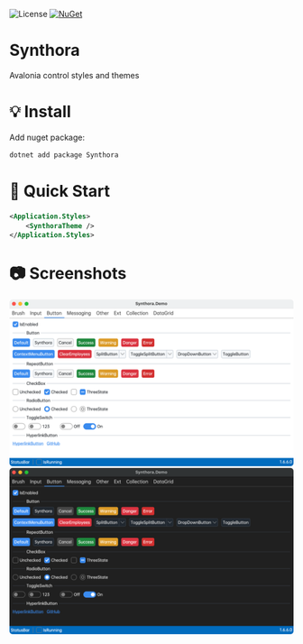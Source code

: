 ![License](https://img.shields.io/badge/license-MIT-8CBA04) [![NuGet](https://img.shields.io/nuget/v/Synthora)](https://www.nuget.org/packages/Synthora)

# Synthora
Avalonia control styles and themes

# 💡 Install
Add nuget package:
```bash
dotnet add package Synthora
```

# 🚀 Quick Start
``` xml
<Application.Styles> 
    <SynthoraTheme /> 
</Application.Styles>
```

# 📷 Screenshots
![Light Mode](Screenshots/LightMode.png)
![Dark Mode](Screenshots/DarkMode.png)